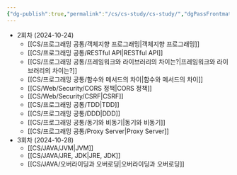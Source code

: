 ```yaml
---
{"dg-publish":true,"permalink":"/cs/cs-study/cs-study/","dgPassFrontmatter":true,"noteIcon":"","created":"2024-10-23T19:45:27.809+09:00","updated":"2024-10-27T23:54:11.744+09:00"}
---
```



- 2회차 (2024-10-24)
	- [[CS/프로그래밍 공통/객체지향  프로그래밍\|객체지향  프로그래밍]]
	- [[CS/프로그래밍 공통/RESTful API\|RESTful API]]
	- [[CS/프로그래밍 공통/프레임워크와 라이브러리의 차이는?\|프레임워크와 라이브러리의 차이는?]]
	- [[CS/프로그래밍 공통/함수와 메서드의 차이\|함수와 메서드의 차이]]
	- [[CS/Web/Security/CORS 정책\|CORS 정책]]
	- [[CS/Web/Security/CSRF\|CSRF]]
	- [[CS/프로그래밍 공통/TDD\|TDD]]
	- [[CS/프로그래밍 공통/DDD\|DDD]]
	- [[CS/프로그래밍 공통/동기와 비동기\|동기와 비동기]]
	- [[CS/프로그래밍 공통/Proxy Server\|Proxy Server]]
- 3회차 (2024-10-28)
	- [[CS/JAVA/JVM\|JVM]]
	- [[CS/JAVA/JRE, JDK\|JRE, JDK]]
	- [[CS/JAVA/오버라이딩과 오버로딩\|오버라이딩과 오버로딩]]
